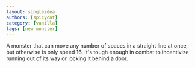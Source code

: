 ```yaml
---
layout: singleidea
authors: [spicycat]
category: [vanilla]
tags: [new monster]
---
```

A monster that can move any number of spaces in a straight line at once, but
otherwise is only speed 16. It's tough enough in combat to incentivize running
out of its way or locking it behind a door.
